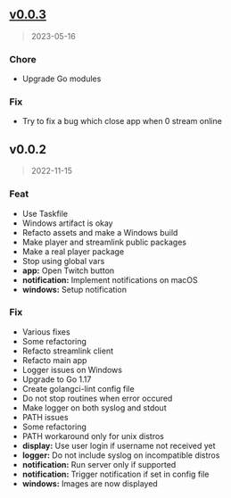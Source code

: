 
<a name="v0.0.3"></a>
## [v0.0.3](https://github.com/SkYNewZ/twitch-clip/compare/v0.0.2...v0.0.3)

> 2023-05-16

### Chore

* Upgrade Go modules

### Fix

* Try to fix a bug which close app when 0 stream online


<a name="v0.0.2"></a>
## v0.0.2

> 2022-11-15

### Feat

* Use Taskfile
* Windows artifact is okay
* Refacto assets and make a Windows build
* Make player and streamlink public packages
* Make a real player package
* Stop using global vars
* **app:** Open Twitch button
* **notification:** Implement notifications on macOS
* **windows:** Setup notification

### Fix

* Various fixes
* Some refactoring
* Refacto streamlink client
* Refacto main app
* Logger issues on Windows
* Upgrade to Go 1.17
* Create golangci-lint config file
* Do not stop routines when error occured
* Make logger on both syslog and stdout
* PATH issues
* Some refactoring
* PATH workaround only for unix distros
* **display:** Use user login if username not received yet
* **logger:** Do not include syslog on incompatible distros
* **notification:** Run server only if supported
* **notification:** Trigger notification if set in config file
* **windows:** Images are now displayed

